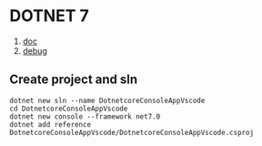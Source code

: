 # DOTNET 7

1. [doc](https://learn.microsoft.com/en-us/dotnet/core/tools/dotnet-sln)
2. [debug](https://learn.microsoft.com/en-us/dotnet/core/tutorials/debugging-with-visual-studio-code?pivots=dotnet-7-0)

## Create project and sln

```console
dotnet new sln --name DotnetcoreConsoleAppVscode
cd DotnetcoreConsoleAppVscode
dotnet new console --framework net7.0
dotnet add reference DotnetcoreConsoleAppVscode/DotnetcoreConsoleAppVscode.csproj
```
